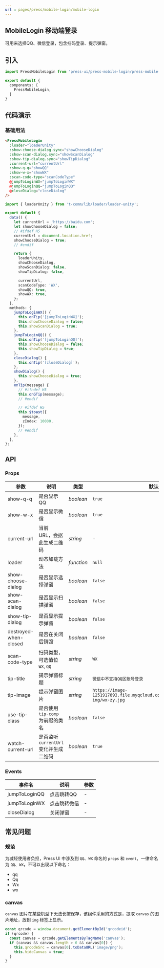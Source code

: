 ```yaml
---
url : pages/press/mobile-login/mobile-login
---
```


## MobileLogin 移动端登录

可用来选择QQ、微信登录，包含扫码登录、提示弹窗。

## 引入

```ts
import PressMobileLogin from 'press-ui/press-mobile-login/press-mobile-login';

export default {
  components: {
    PressMobileLogin,
  }
}
```

## 代码演示

### 基础用法

```html
<PressMobileLogin
  :loader="loaderUnity"
  :show-choose-dialog.sync="showChooseDialog"
  :show-scan-dialog.sync="showScanDialog"
  :show-tip-dialog.sync="showTipDialog"
  :current-url="currentUrl"
  :show-q-q="showQQ"
  :show-w-x="showWX"
  :scan-code-type="scanCodeType"
  @jumpToLoginWX="jumpToLoginWX"
  @jumpToLoginQQ="jumpToLoginQQ"
  @closeDialog="closeDialog"
/>
```

```ts
import { loaderUnity } from 't-comm/lib/loader/loader-unity';

export default {
  data() {
    let currentUrl = 'https://baidu.com';
    let showChooseDialog = false;
    // #ifdef H5
    currentUrl = document.location.href;
    showChooseDialog = true;
    // #endif

    return {
      loaderUnity,
      showChooseDialog,
      showScanDialog: false,
      showTipDialog: false,

      currentUrl,
      scanCodeType: 'WX',
      showQQ: true,
      showWX: true,
    };
  },
  methods: {
    jumpToLoginWX() {
      this.onTip('[jumpToLoginWX]');
      this.showChooseDialog = false;
      this.showScanDialog = true;
    },
    jumpToLoginQQ() {
      this.onTip('[jumpToLoginQQ]');
      this.showChooseDialog = false;
      this.showTipDialog = true;
    },
    closeDialog() {
      this.onTip('[closeDialog]');
    },
    showDialog() {
      this.showChooseDialog = true;
    },
    onTip(message) {
      // #ifndef H5
      this.onGTip(message);
      // #endif

      // #ifdef H5
      this.$toast({
        message,
        zIndex: 10000,
      });
      // #endif
    },
  },
};
```


## API

### Props


| 参数                  | 说明                                   | 类型       | 默认值                                                                           |
| --------------------- | -------------------------------------- | ---------- | -------------------------------------------------------------------------------- |
| show-q-q              | 是否显示 QQ                            | _boolean_  | `true`                                                                           |
| show-w-x              | 是否显示微信                           | _boolean_  | `true`                                                                           |
| current-url           | 当前 URL，会据此生成二维码             | _string_   | -                                                                                |
| loader                | 动态加载方法                           | _function_ | `null`                                                                           |
| show-choose-dialog    | 是否显示选择弹窗                       | _boolean_  | `false`                                                                          |
| show-scan-dialog      | 是否显示扫描弹窗                       | _boolean_  | `false`                                                                          |
| show-tip-dialog       | 是否显示提示弹窗                       | _boolean_  | `false`                                                                          |
| destroyed-when-closed | 是否在关闭后销毁                       | _boolean_  | `false`                                                                          |
| scan-code-type        | 扫码类型，可选值位 `WX`, `QQ`          | _string_   | `WX`                                                                             |
| tip-title             | 提示弹窗标题                           | _string_   | `微信中不支持QQ区账号登录`                                                       |
| tip-image             | 提示弹窗图片                           | _string_   | `https://image-1251917893.file.myqcloud.com/tipcomm/public_dialog-img/wx-zy.jpg` |
| use-tip-class         | 是否使用 `tip-comp` 为前缀的类名       | _boolean_  | `false`                                                                          |
| watch-current-url     | 是否监听 `currentUrl` 变化并生成二维码 | _boolean_  | `true`                                                                           |


### Events

| 事件名        | 说明         | 参数 |
| ------------- | ------------ | ---- |
| jumpToLoginQQ | 点击跳转QQ   | -    |
| jumpToLoginWX | 点击跳转微信 | -    |
| closeDialog   | 关闭弹窗     | -    |

## 常见问题

### 规范

为减轻使用者负担，Press UI 中涉及到 `QQ`、`WX` 命名的 `props` 和 `event`，一律命名为 `QQ`、`WX`，不可以出现以下命名：

- qq
- Qq
- Wx
- wx

### canvas

`canvas` 图片在某些机型下无法长按保存，该组件采用的方式是，提取 `canvas` 的图片地址，放到 `img` 标签上显示。

```ts
const qrcode = window.document.getElementById('qrcodeid');
if (qrcode) {
  const canvas = qrcode.getElementsByTagName('canvas');
  if (canvas && canvas.length > 0 && canvas[0]) {
    this.qrcodeSrc = canvas[0].toDataURL('image/png');
    this.hideCanvas = true;
  }
}
```

